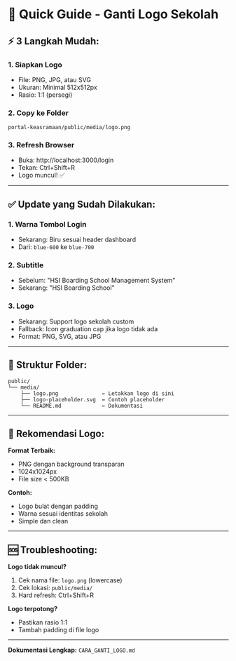 # 🚀 Quick Guide - Ganti Logo Sekolah

## ⚡ 3 Langkah Mudah:

### **1. Siapkan Logo**
- File: PNG, JPG, atau SVG
- Ukuran: Minimal 512x512px
- Rasio: 1:1 (persegi)

### **2. Copy ke Folder**
```
portal-keasramaan/public/media/logo.png
```

### **3. Refresh Browser**
- Buka: http://localhost:3000/login
- Tekan: Ctrl+Shift+R
- Logo muncul! ✅

---

## ✅ Update yang Sudah Dilakukan:

### **1. Warna Tombol Login**
- Sekarang: Biru sesuai header dashboard
- Dari: `blue-600` ke `blue-700`

### **2. Subtitle**
- Sebelum: "HSI Boarding School Management System"
- Sekarang: "HSI Boarding School"

### **3. Logo**
- Sekarang: Support logo sekolah custom
- Fallback: Icon graduation cap jika logo tidak ada
- Format: PNG, SVG, atau JPG

---

## 📁 Struktur Folder:

```
public/
└── media/
    ├── logo.png              ← Letakkan logo di sini
    ├── logo-placeholder.svg  ← Contoh placeholder
    └── README.md             ← Dokumentasi
```

---

## 🎨 Rekomendasi Logo:

**Format Terbaik:**
- PNG dengan background transparan
- 1024x1024px
- File size < 500KB

**Contoh:**
- Logo bulat dengan padding
- Warna sesuai identitas sekolah
- Simple dan clean

---

## 🆘 Troubleshooting:

**Logo tidak muncul?**
1. Cek nama file: `logo.png` (lowercase)
2. Cek lokasi: `public/media/`
3. Hard refresh: Ctrl+Shift+R

**Logo terpotong?**
- Pastikan rasio 1:1
- Tambah padding di file logo

---

**Dokumentasi Lengkap:** `CARA_GANTI_LOGO.md`
